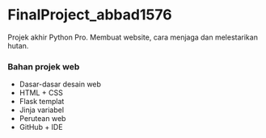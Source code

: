 # FinalProject_abbad1576

Projek akhir Python Pro. Membuat website, cara menjaga dan melestarikan hutan.


### Bahan projek web
- Dasar-dasar desain web
- HTML + CSS
- Flask templat
- Jinja variabel
- Perutean web
- GitHub + IDE
